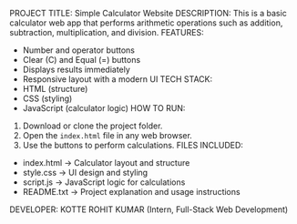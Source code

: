 PROJECT TITLE:           Simple Calculator Website
DESCRIPTION:
This is a basic calculator web app that performs arithmetic operations such as addition, subtraction, multiplication, and division.
FEATURES:
 - Number and operator buttons
 - Clear (C) and Equal (=) buttons
 - Displays results immediately
 - Responsive layout with a modern UI
TECH STACK:
 - HTML (structure)
 - CSS (styling)
 - JavaScript (calculator logic)
HOW TO RUN:
1. Download or clone the project folder.
2. Open the `index.html` file in any web browser.
3. Use the buttons to perform calculations.
FILES INCLUDED:
 - index.html → Calculator layout and structure
 - style.css → UI design and styling
 - script.js → JavaScript logic for calculations
 - README.txt → Project explanation and usage instructions

DEVELOPER:
KOTTE ROHIT KUMAR (Intern, Full-Stack Web Development)
